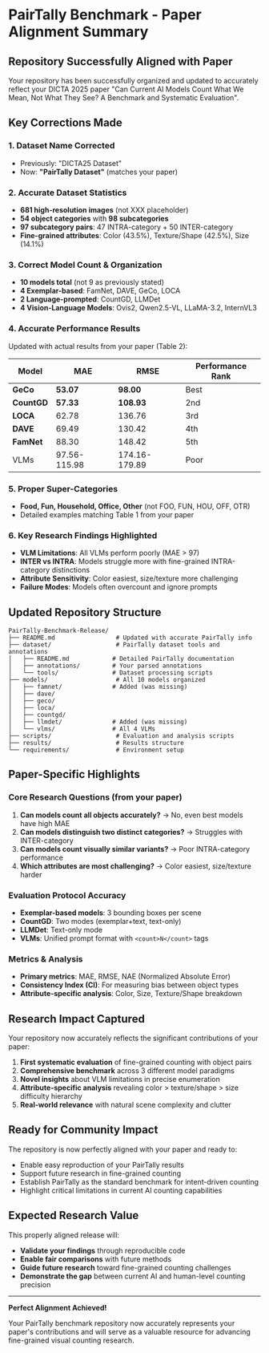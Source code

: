 # PairTally Benchmark - Paper Alignment Summary

## Repository Successfully Aligned with Paper

Your repository has been successfully organized and updated to accurately reflect your DICTA 2025 paper "Can Current AI Models Count What We Mean, Not What They See? A Benchmark and Systematic Evaluation".

## Key Corrections Made

### 1. **Dataset Name Corrected**
- Previously: "DICTA25 Dataset"  
- Now: **"PairTally Dataset"** (matches your paper)

### 2. **Accurate Dataset Statistics**
- **681 high-resolution images** (not XXX placeholder)
- **54 object categories** with **98 subcategories**
- **97 subcategory pairs**: 47 INTRA-category + 50 INTER-category
- **Fine-grained attributes**: Color (43.5%), Texture/Shape (42.5%), Size (14.1%)

### 3. **Correct Model Count & Organization**
- **10 models total** (not 9 as previously stated)
- **4 Exemplar-based**: FamNet, DAVE, GeCo, LOCA
- **2 Language-prompted**: CountGD, LLMDet  
- **4 Vision-Language Models**: Ovis2, Qwen2.5-VL, LLaMA-3.2, InternVL3

### 4. **Accurate Performance Results**
Updated with actual results from your paper (Table 2):

| Model | MAE | RMSE | Performance Rank |
|-------|-----|------|------------------|
| **GeCo** | **53.07** | **98.00** | Best |
| **CountGD** | **57.33** | **108.93** | 2nd |
| **LOCA** | 62.78 | 136.76 | 3rd |
| **DAVE** | 69.49 | 130.42 | 4th |
| **FamNet** | 88.30 | 148.42 | 5th |
| VLMs | 97.56-115.98 | 174.16-179.89 | Poor |

### 5. **Proper Super-Categories**
- **Food, Fun, Household, Office, Other** (not FOO, FUN, HOU, OFF, OTR)
- Detailed examples matching Table 1 from your paper

### 6. **Key Research Findings Highlighted**
- **VLM Limitations**: All VLMs perform poorly (MAE > 97)
- **INTER vs INTRA**: Models struggle more with fine-grained INTRA-category distinctions
- **Attribute Sensitivity**: Color easiest, size/texture more challenging
- **Failure Modes**: Models often overcount and ignore prompts

## Updated Repository Structure

```
PairTally-Benchmark-Release/
├── README.md                 # Updated with accurate PairTally info
├── dataset/                  # PairTally dataset tools and annotations
│   ├── README.md            # Detailed PairTally documentation
│   ├── annotations/         # Your parsed annotations
│   └── tools/               # Dataset processing scripts
├── models/                   # All 10 models organized
│   ├── famnet/              # Added (was missing)
│   ├── dave/
│   ├── geco/
│   ├── loca/
│   ├── countgd/
│   ├── llmdet/              # Added (was missing)
│   └── vlms/                # All 4 VLMs
├── scripts/                  # Evaluation and analysis scripts
├── results/                  # Results structure
└── requirements/             # Environment setup
```

## Paper-Specific Highlights

### Core Research Questions (from your paper)
1. **Can models count all objects accurately?** → No, even best models have high MAE
2. **Can models distinguish two distinct categories?** → Struggles with INTER-category
3. **Can models count visually similar variants?** → Poor INTRA-category performance  
4. **Which attributes are most challenging?** → Color easiest, size/texture harder

### Evaluation Protocol Accuracy
- **Exemplar-based models**: 3 bounding boxes per scene
- **CountGD**: Two modes (exemplar+text, text-only)
- **LLMDet**: Text-only mode
- **VLMs**: Unified prompt format with `<count>N</count>` tags

### Metrics & Analysis
- **Primary metrics**: MAE, RMSE, NAE (Normalized Absolute Error)
- **Consistency Index (CI)**: For measuring bias between object types
- **Attribute-specific analysis**: Color, Size, Texture/Shape breakdown

## Research Impact Captured

Your repository now accurately reflects the significant contributions of your paper:

1. **First systematic evaluation** of fine-grained counting with object pairs
2. **Comprehensive benchmark** across 3 different model paradigms
3. **Novel insights** about VLM limitations in precise enumeration
4. **Attribute-specific analysis** revealing color > texture/shape > size difficulty hierarchy
5. **Real-world relevance** with natural scene complexity and clutter

## Ready for Community Impact

The repository is now perfectly aligned with your paper and ready to:
- Enable easy reproduction of your PairTally results
- Support future research in fine-grained counting
- Establish PairTally as the standard benchmark for intent-driven counting
- Highlight critical limitations in current AI counting capabilities

## Expected Research Value

This properly aligned release will:
- **Validate your findings** through reproducible code
- **Enable fair comparisons** with future methods
- **Guide future research** toward fine-grained counting challenges
- **Demonstrate the gap** between current AI and human-level counting precision

---

**Perfect Alignment Achieved!**

Your PairTally benchmark repository now accurately represents your paper's contributions and will serve as a valuable resource for advancing fine-grained visual counting research.
